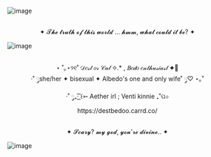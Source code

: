 ![image](https://github.com/user-attachments/assets/4df016fe-67d0-4050-9d41-cb53de3fa869)
<p align="center">
<br> ✦ 𝓣𝓱𝓮 𝓽𝓻𝓾𝓽𝓱 𝓸𝓯 𝓽𝓱𝓲𝓼 𝔀𝓸𝓻𝓵𝓭 ... 𝓱𝓶𝓶, 𝔀𝓱𝓪𝓽 𝓬𝓸𝓾𝓵𝓭 𝓲𝓽 𝓫𝓮? ✦

![image](https://github.com/user-attachments/assets/fbb2e8f5-a812-4370-a4d8-dc3ccdef8089)
<p align="center">
<br> ⋆ ˚｡⋆୨୧˚ 𝒟𝑒𝓈𝓉 𝑜𝓇 𝒞𝒶𝓁 ✧.* , 𝐵𝑒𝒹𝑜 𝑒𝓃𝓉𝒽𝓊𝓈𝒾𝒶𝓈𝓉 ✦🌻
<br> ·˚ ༘she/her ✦ bisexual ✦ Albedo's one and only wife˚ ༘♡ ⋆｡˚
<br> ·˚ ༘₊· ͟͟͞͞꒰➳ Aether irl ; Venti kinnie ₊˚ପ⊹
<br> https://destbedoo.carrd.co/
</p>

<p align="center">
<br> ✦ 𝓢𝓬𝓪𝓻𝔂? 𝓶𝔂 𝓰𝓸𝓭, 𝔂𝓸𝓾'𝓻𝓮 𝓭𝓲𝓿𝓲𝓷𝓮.. ✦

![image](https://github.com/user-attachments/assets/e8abc520-859d-4bf5-b446-caadc29e5dd1)




<!--
**Destbedo/destbedo** is a ✨ _special_ ✨ repository because its `README.md` (this file) appears on your GitHub profile.

Here are some ideas to get you started:

- 🔭 I’m currently working on ...
- 🌱 I’m currently learning ...
- 👯 I’m looking to collaborate on ...
- 🤔 I’m looking for help with ...
- 💬 Ask me about ...
- 📫 How to reach me: ...
- 😄 Pronouns: ...
- ⚡ Fun fact: ...
-->
